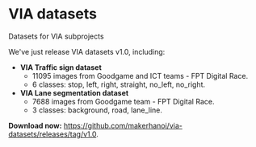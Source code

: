 # VIA datasets
Datasets for VIA subprojects

We've just release VIA datasets v1.0, including:

- **VIA Traffic sign dataset**
    + 11095 images from Goodgame and ICT teams - FPT Digital Race.
    + 6 classes: stop, left, right, straight, no_left, no_right.
- **VIA Lane segmentation dataset**
    + 7688 images from Goodgame team - FPT Digital Race.
    + 3 classes: background, road, lane_line.

**Download now:** <https://github.com/makerhanoi/via-datasets/releases/tag/v1.0>.
